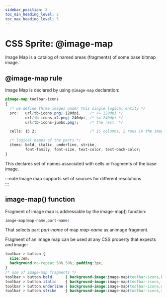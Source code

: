 ```yaml
---
sidebar_position: 8
toc_min_heading_level: 2
toc_max_heading_level: 5
---
```


# CSS Sprite: @image-map

Image Map is a catalog of named areas (fragments) of some base bitmap image.

## @image-map rule

Image Map is declared by using `@image-map` declaration: 

```css
@image-map toolbar-icons 
{
  /* we define three images under this single logical entity */
  src:   url(tb-icons.png) 120dpi,    /* <= 120dpi */
         url(tb-icons-x2.png) 240dpi, /* <= 240dpi */
         url(tb-icons-jumbo.png);     /* the rest  */

  cells: 15 2;                        /* 15 columns, 2 rows in the image */

  /* logical names of the parts */ 
  items: bold, italic, underline, strike,
         font-family, font-size, text-color, text-back-color;
}
```

This declares set of names associated with cells or fragments of the base image. 

:::note
Image map supports set of sources for different resolutions   
:::

## image-map() function

Fragment of image map is addressable by the image-map() function:
```css
image-map(map-name,part-name)
```
That selects part _part-name_ of map _map-name_ as animage fragment.

Fragment of an image map can be used at any CSS property that expects and image:

```css
toolbar > button {
  size:2em;
  background:no-repeat 50% 50%; padding:3px;
}
/* use of image-map fragments */
toolbar > button.bold      { background-image:image-map(toolbar-icons,bold); } 
toolbar > button.italic    { background-image:image-map(toolbar-icons,italic); } 
toolbar > button.underline { background-image:image-map(toolbar-icons,underline); } 
toolbar > button.strike    { background-image:image-map(toolbar-icons,strike); } 
```

